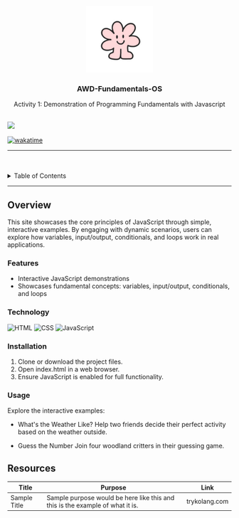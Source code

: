 <a name="readme-top">

<br/>

<br />
<div align="center">
  <a href="https://github.com/sdoxina/">
  <!-- TODO: If you want to add logo or banner you can add it here -->
    <img src="./assets/img/irayaLogo.png" alt="Iraya" width="150" height="150">
  </a>
<!-- TODO: Change Title to the name of the title of your Project -->
  <h3 align="center">AWD-Fundamentals-OS</h3>
</div>
<!-- TODO: Make a short description -->
<div align="center">
  Activity 1: Demonstration of Programming Fundamentals with Javascript
</div>

<br />

<!-- TODO: Change the zyx-0314 into your github username  -->
<!-- TODO: Change the WD-Template-Project into the same name of your folder -->
![](https://visit-counter.vercel.app/counter.png?page=sdoxina/WD-Fundamentals)

[![wakatime](https://wakatime.com/badge/user/018dd99a-4985-4f98-8216-6ca6fe2ce0f8/project/63501637-9a31-42f0-960d-4d0ab47977f8.svg)](https://wakatime.com/badge/user/018dd99a-4985-4f98-8216-6ca6fe2ce0f8/project/63501637-9a31-42f0-960d-4d0ab47977f8)

---

<br />
<br />

<!-- TODO: If you want to add more layers for your readme -->
<details>
  <summary>Table of Contents</summary>
  <ol>
    <li>
      <a href="#overview">Overview</a>
      <ol>
        <li>
          <a href="#features">Features</a>
        </li>
        <li>
          <a href="#technology">Technology</a>
        </li>
      </ol>
    </li>
    <li>
      <a href="#installation">Installation</a>
    </li>
    <li>
      <a href="#usage">Usage</a>
    </li>
    <li>
      <a href="#resources">Resources</a>
    </li>
  </ol>
</details>

---

## Overview

This site showcases the core principles of JavaScript through simple, interactive examples. By engaging with dynamic scenarios, users can explore how variables, input/output, conditionals, and loops work in real applications.

### Features
- Interactive JavaScript demonstrations
- Showcases fundamental concepts: variables, input/output, conditionals, and loops

### Technology
<!-- TODO: List of Technology Used -->
![HTML](https://img.shields.io/badge/HTML-E34F26?style=for-the-badge&logo=html5&logoColor=white)
![CSS](https://img.shields.io/badge/CSS-1572B6?style=for-the-badge&logo=css3&logoColor=white)
![JavaScript](https://img.shields.io/badge/JavaScript-F7DF1E?style=for-the-badge&logo=javascript&logoColor=white)

### Installation
1. Clone or download the project files.
2. Open index.html in a web browser.
3. Ensure JavaScript is enabled for full functionality.

### Usage
Explore the interactive examples:

- What's the Weather Like?
Help two friends decide their perfect activity based on the weather outside.

- Guess the Number
Join four woodland critters in their guessing game.

## Resources

<!-- TODO: Add References -->
| Title | Purpose | Link |
|-|-|-|
| Sample Title | Sample purpose would be here like this and this is the example of what it is. | trykolang.com |
